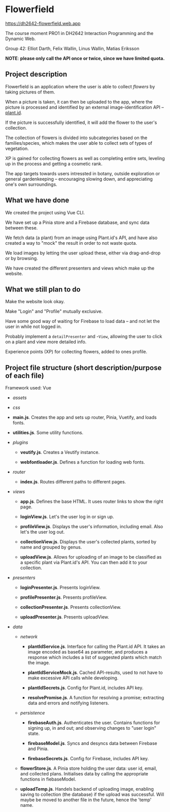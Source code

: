 # Flowerfield

https://dh2642-flowerfield.web.app

The course moment PRO1 in DH2642 Interaction Programming and the Dynamic Web.

Group 42: Elliot Darth, Felix Wallin, Linus Wallin, Matias Eriksson

**NOTE**: **please only call the API once or twice, since we have limited quota.**

## Project description

Flowerfield is an application where the user is able to collect _flowers_ by taking pictures of them.

When a picture is taken, it can then be uploaded to the app, where the picture is processed and identified by an external image-identification API – [plant.id](https://web.plant.id/plant-identification-api/).

If the picture is successfully identified, it will add the flower to the user's collection.

The collection of flowers is divided into subcategories based on the families/species, which makes the user able to collect sets of types of vegetation.

XP is gained for collecting flowers as well as completing entire sets, leveling up in the process and getting a cosmetic rank.

The app targets towards users intressted in botany, outside exploration or general gardenkeeping – encouraging slowing down, and appreciating one's own surroundings.

## What we have done

We created the project using Vue CLI.

We have set up a Pinia store and a Firebase database, and sync data between these.

We fetch data (a plant) from an image using Plant.id's API, and have also created a way to "mock" the result in order to not waste quota.

We load images by letting the user upload these, either via drag-and-drop or by browsing.

We have created the different presenters and views which make up the website.

## What we still plan to do

Make the website look okay.

Make "Login" and "Profile" mutually exclusive.

Have some good way of waiting for Firebase to load data – and not let the user in while not logged in.

Probably implement a `detailPresenter` and -`View`, allowing the user to click on a plant and view more detailed info.

Experience points (XP) for collecting flowers, added to ones profile.

## Project file structure (short description/purpose of each file)

Framework used: Vue

- _assets_

- _css_

- **main.js**. Creates the app and sets up router, Pinia, Vuetify, and loads fonts.

- **utilities.js**. Some utility functions.

- _plugins_

  - **veutify.js**. Creates a Veutify instance.

  - **webfontloader.js**. Defines a function for loading web fonts.

- _router_

  - **index.js**. Routes different paths to different pages.

- _views_

  - **app.js**. Defines the base HTML. It uses router links to show the right page.

  - **loginView.js**. Let's the user log in or sign up.

  - **profileView.js**. Displays the user's information, including email. Also let's the user log out.

  - **collectionView.js**. Displays the user's collected plants, sorted by name and grouped by genus.

  - **uploadView.js**. Allows for uploading of an image to be classified as a specific plant via Plant.id's API. You can then add it to your collection.

- _presenters_

  - **loginPresenter.js**. Presents loginView.

  - **profilePresenter.js**. Presents profileView.

  - **collectionPresenter.js**. Presents collectionView.

  - **uploadPresenter.js**. Presents uploadView.

- _data_

  - _network_

    - **plantIdService.js**. Interface for calling the Plant.id API. It takes an image encoded as base64 as parameter, and produces a response which includes a list of suggested plants which match the image.

    - **plantIdServiceMock.js**. Cached API-results, used to not have to make excessive API calls while developing.

    - **plantIdSecrets.js**. Config for Plant.id, includes API key.

    - **resolvePromise.js**. A function for resolving a promise; extracting data and errors and notifying listeners.

  - _persistence_

    - **firebaseAuth.js**. Authenticates the user. Contains functions for signing up, in and out; and observing changes to "user login" state.

    - **firebaseModel.js**. Syncs and desyncs data between Firebase and Pinia.

    - **firebaseSecrets.js**. Config for Firebase, includes API key.

  - **flowerStore.js**. A Pinia store holding the user data: user id, email, and collected plans. Initialises data by calling the appropriate functions in fiebaseModel.

  - **uploadTemp.js**. Handels backend of uploading image, enabling saving to collection (the database) if the upload was successful. Will maybe be moved to another file in the future, hence the 'temp' name.
